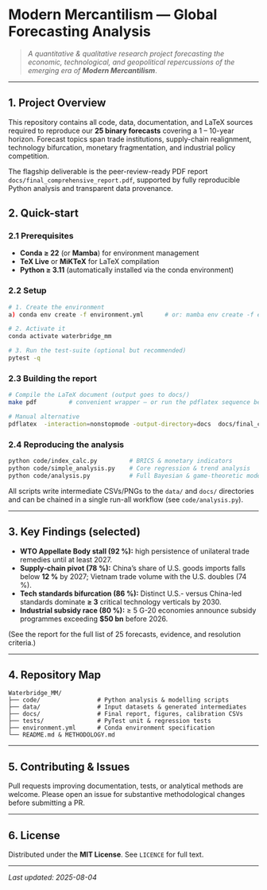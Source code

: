 # Modern Mercantilism — Global Forecasting Analysis

> *A quantitative & qualitative research project forecasting the economic, technological, and geopolitical repercussions of the emerging era of **Modern Mercantilism***.

---

## 1. Project Overview
This repository contains all code, data, documentation, and LaTeX sources required to reproduce our **25 binary forecasts** covering a 1 – 10-year horizon. Forecast topics span trade institutions, supply-chain realignment, technology bifurcation, monetary fragmentation, and industrial policy competition.

The flagship deliverable is the peer-review-ready PDF report `docs/final_comprehensive_report.pdf`, supported by fully reproducible Python analysis and transparent data provenance.

## 2. Quick-start
### 2.1 Prerequisites
* **Conda ≥ 22** (or **Mamba**) for environment management  
* **TeX Live** or **MiKTeX** for LaTeX compilation  
* **Python ≥ 3.11** (automatically installed via the conda environment)

### 2.2 Setup
```bash
# 1. Create the environment
a) conda env create -f environment.yml      # or: mamba env create -f environment.yml

# 2. Activate it
conda activate waterbridge_mm

# 3. Run the test-suite (optional but recommended)
pytest -q
```

### 2.3 Building the report
```bash
# Compile the LaTeX document (output goes to docs/)
make pdf         # convenient wrapper – or run the pdflatex sequence below

# Manual alternative
pdflatex  -interaction=nonstopmode -output-directory=docs  docs/final_comprehensive_report.tex
```

### 2.4 Reproducing the analysis
```bash
python code/index_calc.py         # BRICS & monetary indicators
python code/simple_analysis.py    # Core regression & trend analysis
python code/analysis.py           # Full Bayesian & game-theoretic model
```
All scripts write intermediate CSVs/PNGs to the `data/` and `docs/` directories and can be chained in a single run-all workflow (see `code/analysis.py`).

---

## 3. Key Findings (selected)
* **WTO Appellate Body stall (92 %):** high persistence of unilateral trade remedies until at least 2027.
* **Supply-chain pivot (78 %):** China’s share of U.S. goods imports falls below **12 %** by 2027; Vietnam trade volume with the U.S. doubles (74 %).
* **Tech standards bifurcation (86 %):** Distinct U.S.- versus China-led standards dominate **≥ 3** critical technology verticals by 2030.
* **Industrial subsidy race (80 %):** ≥ 5 G-20 economies announce subsidy programmes exceeding **$50 bn** before 2026.

(See the report for the full list of 25 forecasts, evidence, and resolution criteria.)

---

## 4. Repository Map
```
Waterbridge_MM/
├── code/                # Python analysis & modelling scripts
├── data/                # Input datasets & generated intermediates
├── docs/                # Final report, figures, calibration CSVs
├── tests/               # PyTest unit & regression tests
├── environment.yml      # Conda environment specification
└── README.md & METHODOLOGY.md
```

---

## 5. Contributing & Issues
Pull requests improving documentation, tests, or analytical methods are welcome. Please open an issue for substantive methodological changes before submitting a PR.

---

## 6. License
Distributed under the **MIT License**. See `LICENCE` for full text.

---
*Last updated: 2025-08-04*

